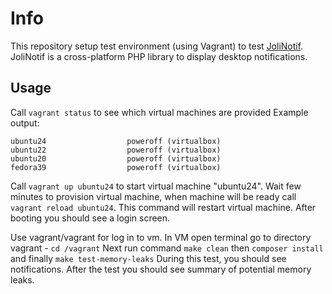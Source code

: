 # Info

This repository setup test environment (using Vagrant) to test [JoliNotif](https://github.com/jolicode/JoliNotif).
JoliNotif is a cross-platform PHP library to display desktop notifications.

## Usage

Call `vagrant status` to see which virtual machines are provided
Example output:

```
ubuntu24                  poweroff (virtualbox)
ubuntu22                  poweroff (virtualbox)
ubuntu20                  poweroff (virtualbox)
fedora39                  poweroff (virtualbox)
```

Call `vagrant up ubuntu24` to start virtual machine "ubuntu24".
Wait few minutes to provision virtual machine, when machine will be ready call `vagrant reload ubuntu24`.
This command will restart virtual machine. After booting you should see a login screen.

Use vagrant/vagrant for log in to vm.
In VM open terminal go to directory vagrant - `cd /vagrant`
Next run command `make clean` then `composer install` and finally `make test-memory-leaks`
During this test, you should see notifications.
After the test you should see summary of potential memory leaks.
